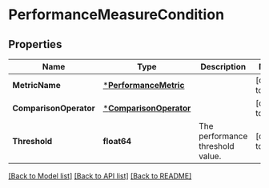 # PerformanceMeasureCondition

## Properties
Name | Type | Description | Notes
------------ | ------------- | ------------- | -------------
**MetricName** | [***PerformanceMetric**](PerformanceMetric.md) |  | [default to null]
**ComparisonOperator** | [***ComparisonOperator**](ComparisonOperator.md) |  | [default to null]
**Threshold** | **float64** | The performance threshold value. | [default to null]

[[Back to Model list]](../README.md#documentation-for-models) [[Back to API list]](../README.md#documentation-for-api-endpoints) [[Back to README]](../README.md)

